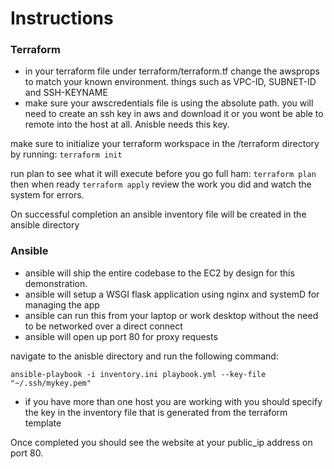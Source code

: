 # Instructions
### Terraform
* in your terraform file under terraform/terraform.tf change the awsprops to match your known environment. things such as VPC-ID, SUBNET-ID and SSH-KEYNAME
* make sure your awscredentials file is using the absolute path. you will need to create an ssh key in aws and download it or you wont be able to remote into the host at all. Anisble needs this key. 

make sure to initialize your terraform workspace in the /terraform directory by running: 
`terraform init`

run plan to see what it will execute before you go full ham:
`terraform plan`
then when ready
`terraform apply`
review the work you did and watch the system for errors. 


On successful completion an ansible inventory file will be created in the ansible directory

### Ansible
* ansible will ship the entire codebase to the EC2 by design for this demonstration.
* ansible will setup a WSGI flask application using nginx and systemD for managing the app
* ansible can run this from your laptop or work desktop without the need to be networked over a direct connect
* ansible will open up port 80 for proxy requests

navigate to the anisble directory and run the following command:

`ansible-playbook -i inventory.ini playbook.yml --key-file "~/.ssh/mykey.pem"`
 
 * if you have more than one host you are working with you should specify the key in the inventory file that is generated from the terraform template
 
 Once completed you should see the website at your public_ip address on port 80.
